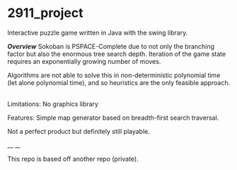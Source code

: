 # 2911_project

Interactive puzzle game written in Java with the swing library.</br>

***Overview***
Sokoban is PSPACE-Complete due to not only the branching factor but also the enormous tree search depth. Iteration of the game state requires an exponentially growing number of moves.</br>

Algorithms are not able to solve this in non-deterministic polynomial time (let alone polynomial time), and so heuristics are the only feasible approach.</br>



<br>Limitations: No graphics library</br>

Features: Simple map generator based on breadth-first search traversal.

Not a perfect product but definitely still playable.


__
__

This repo is based off another repo (private).
